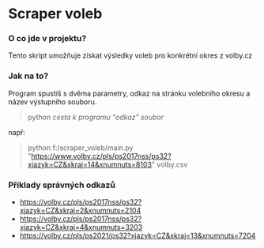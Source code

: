 # Scraper voleb
### O co jde v projektu?
Tento skript umožňuje získat výsledky voleb pro konkrétní okres z volby.cz
### Jak na to?

  Program spustíš s dvěma parametry, odkaz na stránku volebního okresu a název výstupního souboru.
> python _cesta k programu_ _"odkaz"_ _soubor_

např:
> python f:/scraper_voleb/main.py "https://www.volby.cz/pls/ps2017nss/ps32?xjazyk=CZ&xkraj=14&xnumnuts=8103" volby.csv

### Příklady správných odkazů
- https://volby.cz/pls/ps2017nss/ps32?xjazyk=CZ&xkraj=2&xnumnuts=2104
- https://volby.cz/pls/ps2017nss/ps32?xjazyk=CZ&xkraj=4&xnumnuts=3203
- https://volby.cz/pls/ps2021/ps32?xjazyk=CZ&xkraj=13&xnumnuts=7204
